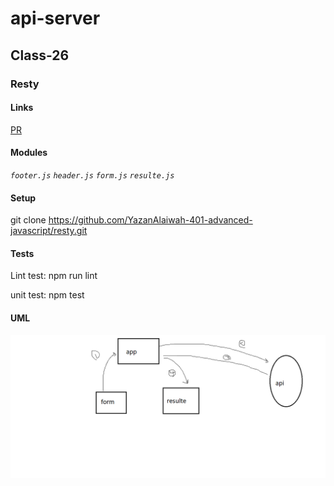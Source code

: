 # api-server

## Class-26

### Resty

#### Links

[PR](https://github.com/YazanAlaiwah-401-advanced-javascript/resty/pull/0)
<br />

#### Modules

_`footer.js`_
_`header.js`_
_`form.js`_
_`resulte.js`_

#### Setup

git clone https://github.com/YazanAlaiwah-401-advanced-javascript/resty.git

#### Tests

Lint test: npm run lint

unit test: npm test

#### UML

![class02](./assets/class28.png)
